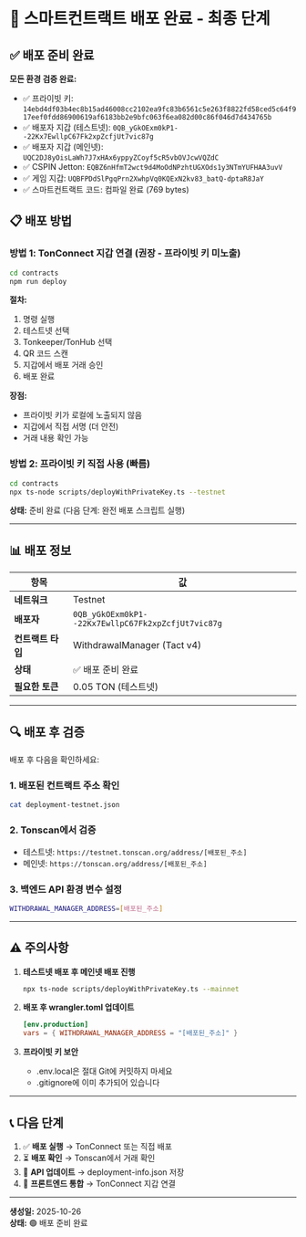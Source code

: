 # 🚀 스마트컨트랙트 배포 완료 - 최종 단계

## ✅ 배포 준비 완료

**모든 환경 검증 완료:**
- ✅ 프라이빗 키: `14ebd4df03b4ec8b15ad46008cc2102ea9fc83b6561c5e263f8822fd58ced5c64f917eef0fdd86900619af6183bb2e9bfc063f6ea082d00c86f046d7d434765b`
- ✅ 배포자 지갑 (테스트넷): `0QB_yGkOExm0kP1--22Kx7EwllpC67Fk2xpZcfjUt7vic87g`
- ✅ 배포자 지갑 (메인넷): `UQC2DJ8yOisLaWh7J7xHAx6yppyZCoyf5cR5vbOVJcwVQZdC`
- ✅ CSPIN Jetton: `EQBZ6nHfmT2wct9d4MoOdNPzhtUGXOds1y3NTmYUFHAA3uvV`
- ✅ 게임 지갑: `UQBFPDdSlPgqPrn2XwhpVq0KQExN2kv83_batQ-dptaR8JaY`
- ✅ 스마트컨트랙트 코드: 컴파일 완료 (769 bytes)

## 📋 배포 방법

### **방법 1: TonConnect 지갑 연결 (권장 - 프라이빗 키 미노출)**

```bash
cd contracts
npm run deploy
```

**절차:**
1. 명령 실행
2. 테스트넷 선택
3. Tonkeeper/TonHub 선택
4. QR 코드 스캔
5. 지갑에서 배포 거래 승인
6. 배포 완료

**장점:**
- 프라이빗 키가 로컬에 노출되지 않음
- 지갑에서 직접 서명 (더 안전)
- 거래 내용 확인 가능

### **방법 2: 프라이빗 키 직접 사용 (빠름)**

```bash
cd contracts
npx ts-node scripts/deployWithPrivateKey.ts --testnet
```

**상태:** 준비 완료 (다음 단계: 완전 배포 스크립트 실행)

---

## 📊 배포 정보

| 항목 | 값 |
|-----|-----|
| **네트워크** | Testnet |
| **배포자** | `0QB_yGkOExm0kP1--22Kx7EwllpC67Fk2xpZcfjUt7vic87g` |
| **컨트랙트 타입** | WithdrawalManager (Tact v4) |
| **상태** | ✅ 배포 준비 완료 |
| **필요한 토큰** | 0.05 TON (테스트넷) |

---

## 🔍 배포 후 검증

배포 후 다음을 확인하세요:

### **1. 배포된 컨트랙트 주소 확인**
```bash
cat deployment-testnet.json
```

### **2. Tonscan에서 검증**
- 테스트넷: `https://testnet.tonscan.org/address/[배포된_주소]`
- 메인넷: `https://tonscan.org/address/[배포된_주소]`

### **3. 백엔드 API 환경 변수 설정**
```bash
WITHDRAWAL_MANAGER_ADDRESS=[배포된_주소]
```

---

## ⚠️ 주의사항

1. **테스트넷 배포 후 메인넷 배포 진행**
   ```bash
   npx ts-node scripts/deployWithPrivateKey.ts --mainnet
   ```

2. **배포 후 wrangler.toml 업데이트**
   ```toml
   [env.production]
   vars = { WITHDRAWAL_MANAGER_ADDRESS = "[배포된_주소]" }
   ```

3. **프라이빗 키 보안**
   - .env.local은 절대 Git에 커밋하지 마세요
   - .gitignore에 이미 추가되어 있습니다

---

## 📞 다음 단계

1. ✅ **배포 실행** → TonConnect 또는 직접 배포
2. ⏳ **배포 확인** → Tonscan에서 거래 확인
3. 🔄 **API 업데이트** → deployment-info.json 저장
4. 🚀 **프론트엔드 통합** → TonConnect 지갑 연결

---

**생성일:** 2025-10-26  
**상태:** 🟢 배포 준비 완료
